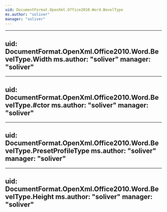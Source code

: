 ```yaml
---
uid: DocumentFormat.OpenXml.Office2010.Word.BevelType
ms.author: "soliver"
manager: "soliver"
---
```


---
uid: DocumentFormat.OpenXml.Office2010.Word.BevelType.Width
ms.author: "soliver"
manager: "soliver"
---

---
uid: DocumentFormat.OpenXml.Office2010.Word.BevelType.#ctor
ms.author: "soliver"
manager: "soliver"
---

---
uid: DocumentFormat.OpenXml.Office2010.Word.BevelType.PresetProfileType
ms.author: "soliver"
manager: "soliver"
---

---
uid: DocumentFormat.OpenXml.Office2010.Word.BevelType.Height
ms.author: "soliver"
manager: "soliver"
---

